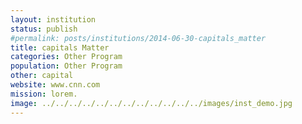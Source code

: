 ```yaml
---
layout: institution
status: publish
#permalink: posts/institutions/2014-06-30-capitals_matter
title: capitals Matter
categories: Other Program
population: Other Program
other: capital
website: www.cnn.com
mission: lorem.
image: ../../../../../../../../../../../../images/inst_demo.jpg
---
```

  